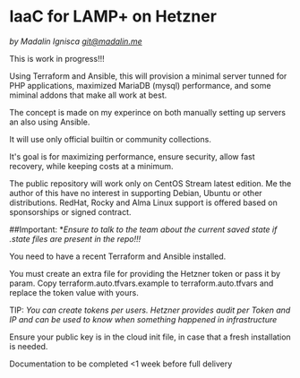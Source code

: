 # IaaC for LAMP+ on Hetzner
_by Madalin Ignisca <git@madalin.me>_

This is work in progress!!!

Using Terraform and Ansible, this will provision a minimal server tunned for PHP applications, maximized MariaDB (mysql) performance, and some miminal addons that make all work at best.

The concept is made on my experince on both manually setting up servers an also using Ansible.

It will use only official builtin or community collections.

It's goal is for maximizing performance, ensure security, allow fast recovery, while keeping costs at a minimum.

The public repository will work only on CentOS Stream latest edition. Me the author of this have no interest in supporting Debian, Ubuntu or other distributions.
RedHat, Rocky and Alma Linux support is offered based on sponsorships or signed contract.

##Important:
**Ensure to talk to the team about the current saved state if *.*state* files are present in the repo!!!**

You need to have a recent Terraform and Ansible installed.

You must create an extra file for providing the Hetzner token or pass it by param.
Copy terraform.auto.tfvars.example to terraform.auto.tfvars and replace the token value with yours.

TIP: _You can create tokens per users. Hetzner provides audit per Token and IP and can be used to know when something happened in infrastructure_

Ensure your public key is in the cloud init file, in case that a fresh installation is needed.

Documentation to be completed <1 week before full delivery
